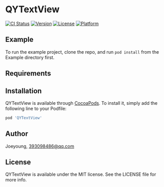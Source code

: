 # QYTextView

[![CI Status](https://img.shields.io/travis/qiaoyoung/QYTextView.svg?style=flat)](https://travis-ci.org/qiaoyoung/QYTextView)
[![Version](https://img.shields.io/cocoapods/v/QYTextView.svg?style=flat)](https://cocoapods.org/pods/QYTextView)
[![License](https://img.shields.io/cocoapods/l/QYTextView.svg?style=flat)](https://cocoapods.org/pods/QYTextView)
[![Platform](https://img.shields.io/cocoapods/p/QYTextView.svg?style=flat)](https://cocoapods.org/pods/QYTextView)

## Example

To run the example project, clone the repo, and run `pod install` from the Example directory first.

## Requirements

## Installation

QYTextView is available through [CocoaPods](https://cocoapods.org). To install
it, simply add the following line to your Podfile:

```ruby
pod 'QYTextView'
```

## Author

Joeyoung, 393098486@qq.com

## License

QYTextView is available under the MIT license. See the LICENSE file for more info.
